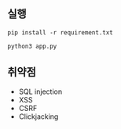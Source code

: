 ## 실행
```shell
pip install -r requirement.txt

python3 app.py
```
## 취약점
- SQL injection
- XSS
- CSRF
- Clickjacking

